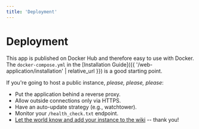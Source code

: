 ```yaml
---
title: 'Deployment'
---
```


# Deployment

This app is published on Docker Hub and therefore easy to use with Docker.
The `docker-compose.yml` in the [Installation Guide]({{ '/web-application/installation' | relative_url }}) is a good starting point.

If you're going to host a public instance, _please, please, please_:

- Put the application behind a reverse proxy.
- Allow outside connections only via HTTPS.
- Have an auto-update strategy (e.g., watchtower).
- Monitor your `/health_check.txt` endpoint.
- [Let the world know and add your instance to the wiki](https://github.com/html2rss/html2rss-web/wiki/Instances) -- thank you!
